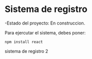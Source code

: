 <h1>Sistema de registro</h1>

-Estado del proyecto: En construccion.

Para ejercutar el sistema, debes poner:

``` npm install react ```

sistema de registro 2
